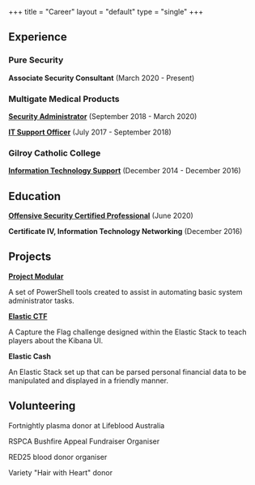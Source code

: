 +++
title = "Career"
layout = "default"
type = "single"
+++

## Experience

### Pure Security

**Associate Security Consultant**
(March 2020 - Present)


### Multigate Medical Products

[**Security Administrator**](../posts/career/multigate)
(September 2018 - March 2020)

[**IT Support Officer**](../posts/career/multigate)
(July 2017 - September 2018)

### Gilroy Catholic College

[**Information Technology Support**](../posts/career/gilroy)
(December 2014 - December 2016)


## Education

[**Offensive Security Certified Professional**](../posts/tech/oscp)
(June 2020)

**Certificate IV, Information Technology Networking**
(December 2016)


## Projects

[**Project Modular**](../posts/tech/projectmodular)

A set of PowerShell tools created to assist in automating basic system administrator tasks.

[**Elastic CTF**](../posts/tech/elastic-ctf-a2f4ee2043f5426e9233a5b318796535)

A Capture the Flag challenge designed within the Elastic Stack to teach players about the Kibana UI.

**Elastic Cash**

An Elastic Stack set up that can be parsed personal financial data to be manipulated and displayed in a friendly manner.


## Volunteering

Fortnightly plasma donor at Lifeblood Australia

RSPCA Bushfire Appeal Fundraiser Organiser

RED25 blood donor organiser

Variety "Hair with Heart" donor
